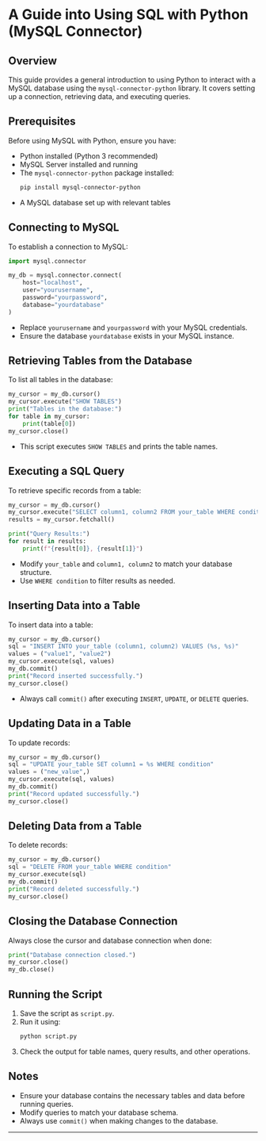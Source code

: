 # A Guide into Using SQL with Python (MySQL Connector)

## Overview
This guide provides a general introduction to using Python to interact with a MySQL database using the `mysql-connector-python` library. It covers setting up a connection, retrieving data, and executing queries.

## Prerequisites
Before using MySQL with Python, ensure you have:
- Python installed (Python 3 recommended)
- MySQL Server installed and running
- The `mysql-connector-python` package installed:
  ```sh
  pip install mysql-connector-python
  ```
- A MySQL database set up with relevant tables

## Connecting to MySQL
To establish a connection to MySQL:

```python
import mysql.connector

my_db = mysql.connector.connect(
    host="localhost",
    user="yourusername",
    password="yourpassword",
    database="yourdatabase"
)
```
- Replace `yourusername` and `yourpassword` with your MySQL credentials.
- Ensure the database `yourdatabase` exists in your MySQL instance.

## Retrieving Tables from the Database
To list all tables in the database:

```python
my_cursor = my_db.cursor()
my_cursor.execute("SHOW TABLES")
print("Tables in the database:")
for table in my_cursor:
    print(table[0])
my_cursor.close()
```
- This script executes `SHOW TABLES` and prints the table names.

## Executing a SQL Query
To retrieve specific records from a table:

```python
my_cursor = my_db.cursor()
my_cursor.execute("SELECT column1, column2 FROM your_table WHERE condition")
results = my_cursor.fetchall()

print("Query Results:")
for result in results:
    print(f"{result[0]}, {result[1]}")
```
- Modify `your_table` and `column1, column2` to match your database structure.
- Use `WHERE condition` to filter results as needed.

## Inserting Data into a Table
To insert data into a table:

```python
my_cursor = my_db.cursor()
sql = "INSERT INTO your_table (column1, column2) VALUES (%s, %s)"
values = ("value1", "value2")
my_cursor.execute(sql, values)
my_db.commit()
print("Record inserted successfully.")
my_cursor.close()
```
- Always call `commit()` after executing `INSERT`, `UPDATE`, or `DELETE` queries.

## Updating Data in a Table
To update records:

```python
my_cursor = my_db.cursor()
sql = "UPDATE your_table SET column1 = %s WHERE condition"
values = ("new_value",)
my_cursor.execute(sql, values)
my_db.commit()
print("Record updated successfully.")
my_cursor.close()
```

## Deleting Data from a Table
To delete records:

```python
my_cursor = my_db.cursor()
sql = "DELETE FROM your_table WHERE condition"
my_cursor.execute(sql)
my_db.commit()
print("Record deleted successfully.")
my_cursor.close()
```

## Closing the Database Connection
Always close the cursor and database connection when done:

```python
print("Database connection closed.")
my_cursor.close()
my_db.close()
```

## Running the Script
1. Save the script as `script.py`.
2. Run it using:
   ```sh
   python script.py
   ```
3. Check the output for table names, query results, and other operations.

## Notes
- Ensure your database contains the necessary tables and data before running queries.
- Modify queries to match your database schema.
- Always use `commit()` when making changes to the database.

---


